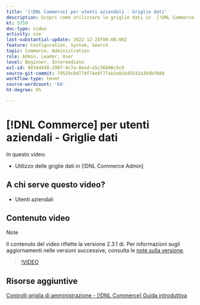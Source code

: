 ```yaml
---
title: '[!DNL Commerce] per utenti aziendali - Griglie dati'
description: Scopri come utilizzare le griglie dati in  [!DNL Commerce Admin].
kt: 5759
doc-type: video
activity: use
last-substantial-update: 2022-12-28T00:00:00Z
feature: Configuration, System, Search
topic: Commerce, Administration
role: Admin, Leader, User
level: Beginner, Intermediate
exl-id: 9834d448-2907-4c7a-8eed-e5c36b96c9c9
source-git-commit: 79529c8d77df74e6f77ab3a01b45541a38dbf680
workflow-type: tm+mt
source-wordcount: '68'
ht-degree: 0%

---
```


# [!DNL Commerce] per utenti aziendali - Griglie dati

In questo video:

- Utilizzo delle griglie dati in [!DNL Commerce Admin]

## A chi serve questo video?

- Utenti aziendali

## Contenuto video

>[!NOTE]
>
>Il contenuto del video riflette la versione 2.3.1 di. Per informazioni sugli aggiornamenti nelle versioni successive, consulta le [note sulla versione](https://experienceleague.adobe.com/docs/commerce-operations/release/notes/overview.html?lang=it).

>[!VIDEO](https://video.tv.adobe.com/v/330078?quality=12&learn=on&captions=ita)

## Risorse aggiuntive

[Controlli griglia di amministrazione - [!DNL Commerce] Guida introduttiva](https://experienceleague.adobe.com/docs/commerce-admin/start/admin/tools/admin-grid-controls.html?lang=it)
